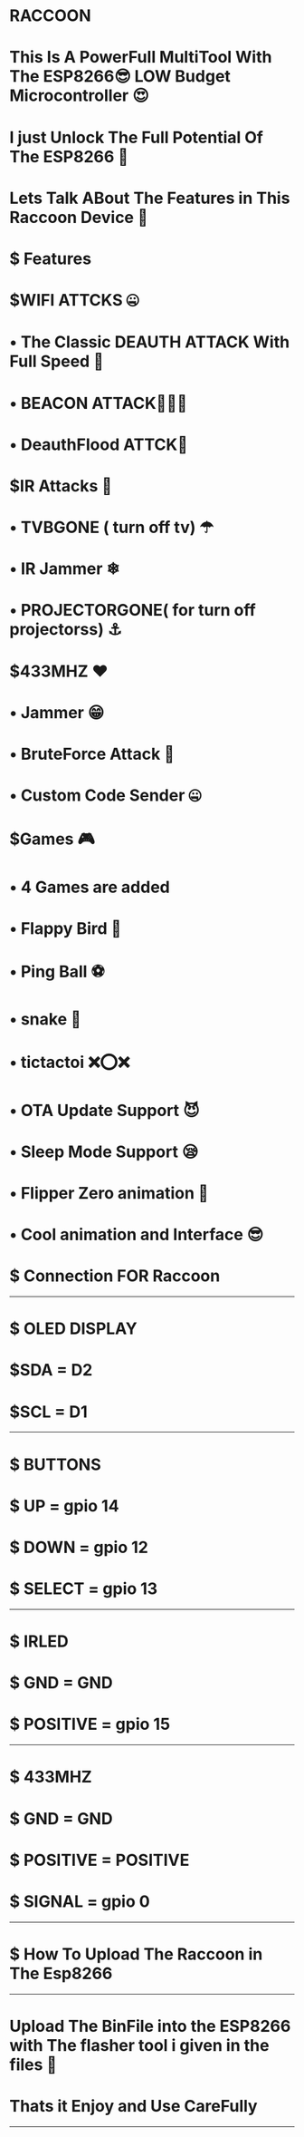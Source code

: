 # RACCOON

# This Is A PowerFull MultiTool With The ESP8266😎 LOW Budget Microcontroller 😍

# I just Unlock The Full Potential Of The ESP8266 🤑

# Lets Talk ABout The Features in This Raccoon Device 🤩

# $ Features 

# $WIFI ATTCKS 🤐

# • The Classic DEAUTH ATTACK With Full Speed 🤤

# • BEACON ATTACK👩‍👩‍👦

# • DeauthFlood ATTCK🐳

# $IR Attacks 🦑

# • TVBGONE ( turn off tv) ☂

# • IR Jammer ❄

# • PROJECTORGONE( for turn off projectorss) ⚓

# $433MHZ ❤

# • Jammer 😁

# • BruteForce Attack 🥰

# • Custom Code Sender 🤐

# $Games 🎮

# • 4 Games are added 

# • Flappy Bird 🐤

# • Ping Ball ⚽

# • snake 🐍

# • tictactoi ❌⭕❌

# • OTA Update Support 😈

# • Sleep Mode Support 😪

# • Flipper Zero animation 🤑

# • Cool animation and Interface 😎

# $ Connection FOR Raccoon

______________________________

# $ OLED DISPLAY

# $SDA = D2

# $SCL = D1

_______________________________

# $ BUTTONS

# $ UP = gpio 14 

# $ DOWN = gpio 12 

# $ SELECT = gpio 13 
_______________________________

# $ IRLED 

# $ GND = GND

# $ POSITIVE = gpio 15 

___________________________________

# $ 433MHZ

# $ GND = GND

# $ POSITIVE = POSITIVE

# $ SIGNAL = gpio 0

______________________________________

# $ How To Upload The Raccoon in The Esp8266

________________________________________________


# Upload The BinFile into the ESP8266 with The flasher tool i given in the files 👾

# Thats it Enjoy and Use CareFully 

___________________________________________________

